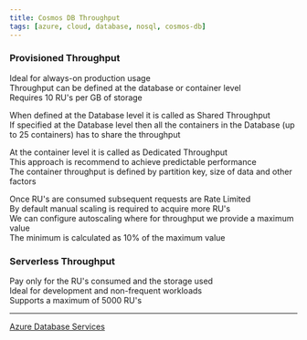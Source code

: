```yaml
---
title: Cosmos DB Throughput
tags: [azure, cloud, database, nosql, cosmos-db]
---
```


### Provisioned Throughput

Ideal for always-on production usage  
Throughput can be defined at the database or container level  
Requires 10 RU's per GB of storage

When defined at the Database level it is called as Shared Throughput  
If specified at the Database level then all the containers in the Database (up to 25 containers) has to share the throughput

At the container level it is called as Dedicated Throughput  
This approach is recommend to achieve predictable performance  
The container throughput is defined by partition key, size of data and other factors

Once RU's are consumed subsequent requests are Rate Limited  
By default manual scaling is required to acquire more RU's  
We can configure autoscaling where for throughput we provide a maximum value  
The minimum is calculated as 10% of the maximum value

### Serverless Throughput

Pay only for the RU's consumed and the storage used  
Ideal for development and non-frequent workloads  
Supports a maximum of 5000 RU's

---

[Azure Database Services](../Azure%20Database%20Services.md)